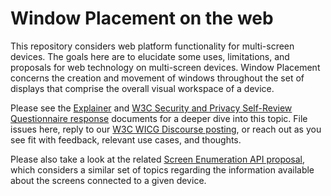 # Window Placement on the web

This repository considers web platform functionality for multi-screen devices.
The goals here are to elucidate some uses, limitations, and proposals for web
technology on multi-screen devices. Window Placement concerns the creation and
movement of windows throughout the set of displays that comprise the overall
visual workspace of a device.

Please see the
[Explainer](https://github.com/spark008/window-placement/blob/master/EXPLAINER.md)
and [W3C Security and Privacy Self-Review Questionnaire response](https://github.com/spark008/window-placement/blob/master/security_and_privacy.md)
documents for a deeper dive into this topic. File issues here, reply to our
[W3C WICG Discourse posting](https://discourse.wicg.io/latest), or
reach out as you see fit with feedback, relevant use cases, and thoughts.

Please also take a look at the related
[Screen Enumeration API proposal](https://github.com/spark008/screen-enumeration),
which considers a similar set of topics regarding the information available
about the screens connected to a given device.